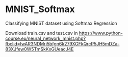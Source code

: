 # MNIST_Softmax
Classifying MNIST dataset using Softmax Regression

Download train.csv and test.csv in 
https://www.python-course.eu/neural_network_mnist.php?fbclid=IwAR3NDMri5bfgn6k279XGFkQrcP5JH5mDZa-83XJfew0W5TmSkKxGUeacJ4E
